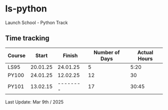 # ls-python
Launch School - Python Track

## Time tracking

| Course | Start    | Finish        | Number of Days |Actual Hours |
|--------|----------|---------------|----------------|-------------|
| LS95   | 20.01.25 |   24.01.25    |       5        |     5:20    |
| PY100  | 24.01.25 |   12.02.25    |       12       |      30     |
| PY101  | 13.02.15 |   --------    |       17       |    30:45    |

Last Update: Mar 9th / 2025